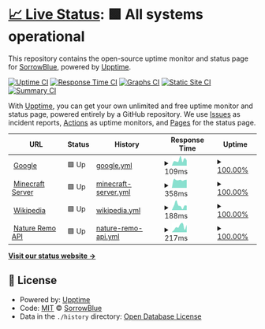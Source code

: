 # [📈 Live Status](https://upptime.sorrowblue.com): <!--live status--> **🟩 All systems operational**

This repository contains the open-source uptime monitor and status page for [SorrowBlue](https://upptime.sorrowblue.com), powered by [Upptime](https://github.com/upptime/upptime).

[![Uptime CI](https://github.com/koj-co/upptime/workflows/Uptime%20CI/badge.svg)](https://github.com/koj-co/upptime/actions?query=workflow%3A%22Uptime+CI%22)
[![Response Time CI](https://github.com/koj-co/upptime/workflows/Response%20Time%20CI/badge.svg)](https://github.com/koj-co/upptime/actions?query=workflow%3A%22Response+Time+CI%22)
[![Graphs CI](https://github.com/koj-co/upptime/workflows/Graphs%20CI/badge.svg)](https://github.com/koj-co/upptime/actions?query=workflow%3A%22Graphs+CI%22)
[![Static Site CI](https://github.com/koj-co/upptime/workflows/Static%20Site%20CI/badge.svg)](https://github.com/koj-co/upptime/actions?query=workflow%3A%22Static+Site+CI%22)
[![Summary CI](https://github.com/koj-co/upptime/workflows/Summary%20CI/badge.svg)](https://github.com/koj-co/upptime/actions?query=workflow%3A%22Summary+CI%22)

With [Upptime](https://upptime.js.org), you can get your own unlimited and free uptime monitor and status page, powered entirely by a GitHub repository. We use [Issues](https://github.com/SorrowBlue/upptime/issues) as incident reports, [Actions](https://github.com/SorrowBlue/upptime/actions) as uptime monitors, and [Pages](https://upptime.sorrowblue.com) for the status page.

<!--start: status pages-->
<!-- This summary is generated by Upptime (https://github.com/upptime/upptime) -->
<!-- Do not edit this manually, your changes will be overwritten -->
<!-- prettier-ignore -->
| URL | Status | History | Response Time | Uptime |
| --- | ------ | ------- | ------------- | ------ |
| <img alt="" src="https://icons.duckduckgo.com/ip3/www.google.com.ico" height="13"> [Google](https://www.google.com) | 🟩 Up | [google.yml](https://github.com/SorrowBlue/upptime/commits/HEAD/history/google.yml) | <details><summary><img alt="Response time graph" src="./graphs/google/response-time-week.png" height="20"> 109ms</summary><br><a href="https://upptime.sorrowblue.com/history/google"><img alt="Response time 112" src="https://img.shields.io/endpoint?url=https%3A%2F%2Fraw.githubusercontent.com%2FSorrowBlue%2Fupptime%2FHEAD%2Fapi%2Fgoogle%2Fresponse-time.json"></a><br><a href="https://upptime.sorrowblue.com/history/google"><img alt="24-hour response time 85" src="https://img.shields.io/endpoint?url=https%3A%2F%2Fraw.githubusercontent.com%2FSorrowBlue%2Fupptime%2FHEAD%2Fapi%2Fgoogle%2Fresponse-time-day.json"></a><br><a href="https://upptime.sorrowblue.com/history/google"><img alt="7-day response time 109" src="https://img.shields.io/endpoint?url=https%3A%2F%2Fraw.githubusercontent.com%2FSorrowBlue%2Fupptime%2FHEAD%2Fapi%2Fgoogle%2Fresponse-time-week.json"></a><br><a href="https://upptime.sorrowblue.com/history/google"><img alt="30-day response time 124" src="https://img.shields.io/endpoint?url=https%3A%2F%2Fraw.githubusercontent.com%2FSorrowBlue%2Fupptime%2FHEAD%2Fapi%2Fgoogle%2Fresponse-time-month.json"></a><br><a href="https://upptime.sorrowblue.com/history/google"><img alt="1-year response time 114" src="https://img.shields.io/endpoint?url=https%3A%2F%2Fraw.githubusercontent.com%2FSorrowBlue%2Fupptime%2FHEAD%2Fapi%2Fgoogle%2Fresponse-time-year.json"></a></details> | <details><summary><a href="https://upptime.sorrowblue.com/history/google">100.00%</a></summary><a href="https://upptime.sorrowblue.com/history/google"><img alt="All-time uptime 100.00%" src="https://img.shields.io/endpoint?url=https%3A%2F%2Fraw.githubusercontent.com%2FSorrowBlue%2Fupptime%2FHEAD%2Fapi%2Fgoogle%2Fuptime.json"></a><br><a href="https://upptime.sorrowblue.com/history/google"><img alt="24-hour uptime 100.00%" src="https://img.shields.io/endpoint?url=https%3A%2F%2Fraw.githubusercontent.com%2FSorrowBlue%2Fupptime%2FHEAD%2Fapi%2Fgoogle%2Fuptime-day.json"></a><br><a href="https://upptime.sorrowblue.com/history/google"><img alt="7-day uptime 100.00%" src="https://img.shields.io/endpoint?url=https%3A%2F%2Fraw.githubusercontent.com%2FSorrowBlue%2Fupptime%2FHEAD%2Fapi%2Fgoogle%2Fuptime-week.json"></a><br><a href="https://upptime.sorrowblue.com/history/google"><img alt="30-day uptime 99.91%" src="https://img.shields.io/endpoint?url=https%3A%2F%2Fraw.githubusercontent.com%2FSorrowBlue%2Fupptime%2FHEAD%2Fapi%2Fgoogle%2Fuptime-month.json"></a><br><a href="https://upptime.sorrowblue.com/history/google"><img alt="1-year uptime 99.99%" src="https://img.shields.io/endpoint?url=https%3A%2F%2Fraw.githubusercontent.com%2FSorrowBlue%2Fupptime%2FHEAD%2Fapi%2Fgoogle%2Fuptime-year.json"></a></details>
| <img alt="" src="https://icons.duckduckgo.com/ip3/minecraft.sorrowblue.com.ico" height="13"> [Minecraft Server](http://minecraft.sorrowblue.com:8123/login.html) | 🟩 Up | [minecraft-server.yml](https://github.com/SorrowBlue/upptime/commits/HEAD/history/minecraft-server.yml) | <details><summary><img alt="Response time graph" src="./graphs/minecraft-server/response-time-week.png" height="20"> 358ms</summary><br><a href="https://upptime.sorrowblue.com/history/minecraft-server"><img alt="Response time 336" src="https://img.shields.io/endpoint?url=https%3A%2F%2Fraw.githubusercontent.com%2FSorrowBlue%2Fupptime%2FHEAD%2Fapi%2Fminecraft-server%2Fresponse-time.json"></a><br><a href="https://upptime.sorrowblue.com/history/minecraft-server"><img alt="24-hour response time 419" src="https://img.shields.io/endpoint?url=https%3A%2F%2Fraw.githubusercontent.com%2FSorrowBlue%2Fupptime%2FHEAD%2Fapi%2Fminecraft-server%2Fresponse-time-day.json"></a><br><a href="https://upptime.sorrowblue.com/history/minecraft-server"><img alt="7-day response time 358" src="https://img.shields.io/endpoint?url=https%3A%2F%2Fraw.githubusercontent.com%2FSorrowBlue%2Fupptime%2FHEAD%2Fapi%2Fminecraft-server%2Fresponse-time-week.json"></a><br><a href="https://upptime.sorrowblue.com/history/minecraft-server"><img alt="30-day response time 325" src="https://img.shields.io/endpoint?url=https%3A%2F%2Fraw.githubusercontent.com%2FSorrowBlue%2Fupptime%2FHEAD%2Fapi%2Fminecraft-server%2Fresponse-time-month.json"></a><br><a href="https://upptime.sorrowblue.com/history/minecraft-server"><img alt="1-year response time 336" src="https://img.shields.io/endpoint?url=https%3A%2F%2Fraw.githubusercontent.com%2FSorrowBlue%2Fupptime%2FHEAD%2Fapi%2Fminecraft-server%2Fresponse-time-year.json"></a></details> | <details><summary><a href="https://upptime.sorrowblue.com/history/minecraft-server">100.00%</a></summary><a href="https://upptime.sorrowblue.com/history/minecraft-server"><img alt="All-time uptime 5.95%" src="https://img.shields.io/endpoint?url=https%3A%2F%2Fraw.githubusercontent.com%2FSorrowBlue%2Fupptime%2FHEAD%2Fapi%2Fminecraft-server%2Fuptime.json"></a><br><a href="https://upptime.sorrowblue.com/history/minecraft-server"><img alt="24-hour uptime 100.00%" src="https://img.shields.io/endpoint?url=https%3A%2F%2Fraw.githubusercontent.com%2FSorrowBlue%2Fupptime%2FHEAD%2Fapi%2Fminecraft-server%2Fuptime-day.json"></a><br><a href="https://upptime.sorrowblue.com/history/minecraft-server"><img alt="7-day uptime 100.00%" src="https://img.shields.io/endpoint?url=https%3A%2F%2Fraw.githubusercontent.com%2FSorrowBlue%2Fupptime%2FHEAD%2Fapi%2Fminecraft-server%2Fuptime-week.json"></a><br><a href="https://upptime.sorrowblue.com/history/minecraft-server"><img alt="30-day uptime 100.00%" src="https://img.shields.io/endpoint?url=https%3A%2F%2Fraw.githubusercontent.com%2FSorrowBlue%2Fupptime%2FHEAD%2Fapi%2Fminecraft-server%2Fuptime-month.json"></a><br><a href="https://upptime.sorrowblue.com/history/minecraft-server"><img alt="1-year uptime 12.76%" src="https://img.shields.io/endpoint?url=https%3A%2F%2Fraw.githubusercontent.com%2FSorrowBlue%2Fupptime%2FHEAD%2Fapi%2Fminecraft-server%2Fuptime-year.json"></a></details>
| <img alt="" src="https://icons.duckduckgo.com/ip3/en.wikipedia.org.ico" height="13"> [Wikipedia](https://en.wikipedia.org) | 🟩 Up | [wikipedia.yml](https://github.com/SorrowBlue/upptime/commits/HEAD/history/wikipedia.yml) | <details><summary><img alt="Response time graph" src="./graphs/wikipedia/response-time-week.png" height="20"> 188ms</summary><br><a href="https://upptime.sorrowblue.com/history/wikipedia"><img alt="Response time 201" src="https://img.shields.io/endpoint?url=https%3A%2F%2Fraw.githubusercontent.com%2FSorrowBlue%2Fupptime%2FHEAD%2Fapi%2Fwikipedia%2Fresponse-time.json"></a><br><a href="https://upptime.sorrowblue.com/history/wikipedia"><img alt="24-hour response time 208" src="https://img.shields.io/endpoint?url=https%3A%2F%2Fraw.githubusercontent.com%2FSorrowBlue%2Fupptime%2FHEAD%2Fapi%2Fwikipedia%2Fresponse-time-day.json"></a><br><a href="https://upptime.sorrowblue.com/history/wikipedia"><img alt="7-day response time 188" src="https://img.shields.io/endpoint?url=https%3A%2F%2Fraw.githubusercontent.com%2FSorrowBlue%2Fupptime%2FHEAD%2Fapi%2Fwikipedia%2Fresponse-time-week.json"></a><br><a href="https://upptime.sorrowblue.com/history/wikipedia"><img alt="30-day response time 172" src="https://img.shields.io/endpoint?url=https%3A%2F%2Fraw.githubusercontent.com%2FSorrowBlue%2Fupptime%2FHEAD%2Fapi%2Fwikipedia%2Fresponse-time-month.json"></a><br><a href="https://upptime.sorrowblue.com/history/wikipedia"><img alt="1-year response time 199" src="https://img.shields.io/endpoint?url=https%3A%2F%2Fraw.githubusercontent.com%2FSorrowBlue%2Fupptime%2FHEAD%2Fapi%2Fwikipedia%2Fresponse-time-year.json"></a></details> | <details><summary><a href="https://upptime.sorrowblue.com/history/wikipedia">100.00%</a></summary><a href="https://upptime.sorrowblue.com/history/wikipedia"><img alt="All-time uptime 100.00%" src="https://img.shields.io/endpoint?url=https%3A%2F%2Fraw.githubusercontent.com%2FSorrowBlue%2Fupptime%2FHEAD%2Fapi%2Fwikipedia%2Fuptime.json"></a><br><a href="https://upptime.sorrowblue.com/history/wikipedia"><img alt="24-hour uptime 100.00%" src="https://img.shields.io/endpoint?url=https%3A%2F%2Fraw.githubusercontent.com%2FSorrowBlue%2Fupptime%2FHEAD%2Fapi%2Fwikipedia%2Fuptime-day.json"></a><br><a href="https://upptime.sorrowblue.com/history/wikipedia"><img alt="7-day uptime 100.00%" src="https://img.shields.io/endpoint?url=https%3A%2F%2Fraw.githubusercontent.com%2FSorrowBlue%2Fupptime%2FHEAD%2Fapi%2Fwikipedia%2Fuptime-week.json"></a><br><a href="https://upptime.sorrowblue.com/history/wikipedia"><img alt="30-day uptime 100.00%" src="https://img.shields.io/endpoint?url=https%3A%2F%2Fraw.githubusercontent.com%2FSorrowBlue%2Fupptime%2FHEAD%2Fapi%2Fwikipedia%2Fuptime-month.json"></a><br><a href="https://upptime.sorrowblue.com/history/wikipedia"><img alt="1-year uptime 100.00%" src="https://img.shields.io/endpoint?url=https%3A%2F%2Fraw.githubusercontent.com%2FSorrowBlue%2Fupptime%2FHEAD%2Fapi%2Fwikipedia%2Fuptime-year.json"></a></details>
| <img alt="" src="https://i0.wp.com/en.nature.global/wp-content/uploads/2020/02/cropped-Nature-Logos-13.png" height="13"> [Nature Remo API](https://api.nature.global/1/devices) | 🟩 Up | [nature-remo-api.yml](https://github.com/SorrowBlue/upptime/commits/HEAD/history/nature-remo-api.yml) | <details><summary><img alt="Response time graph" src="./graphs/nature-remo-api/response-time-week.png" height="20"> 217ms</summary><br><a href="https://upptime.sorrowblue.com/history/nature-remo-api"><img alt="Response time 232" src="https://img.shields.io/endpoint?url=https%3A%2F%2Fraw.githubusercontent.com%2FSorrowBlue%2Fupptime%2FHEAD%2Fapi%2Fnature-remo-api%2Fresponse-time.json"></a><br><a href="https://upptime.sorrowblue.com/history/nature-remo-api"><img alt="24-hour response time 233" src="https://img.shields.io/endpoint?url=https%3A%2F%2Fraw.githubusercontent.com%2FSorrowBlue%2Fupptime%2FHEAD%2Fapi%2Fnature-remo-api%2Fresponse-time-day.json"></a><br><a href="https://upptime.sorrowblue.com/history/nature-remo-api"><img alt="7-day response time 217" src="https://img.shields.io/endpoint?url=https%3A%2F%2Fraw.githubusercontent.com%2FSorrowBlue%2Fupptime%2FHEAD%2Fapi%2Fnature-remo-api%2Fresponse-time-week.json"></a><br><a href="https://upptime.sorrowblue.com/history/nature-remo-api"><img alt="30-day response time 269" src="https://img.shields.io/endpoint?url=https%3A%2F%2Fraw.githubusercontent.com%2FSorrowBlue%2Fupptime%2FHEAD%2Fapi%2Fnature-remo-api%2Fresponse-time-month.json"></a><br><a href="https://upptime.sorrowblue.com/history/nature-remo-api"><img alt="1-year response time 236" src="https://img.shields.io/endpoint?url=https%3A%2F%2Fraw.githubusercontent.com%2FSorrowBlue%2Fupptime%2FHEAD%2Fapi%2Fnature-remo-api%2Fresponse-time-year.json"></a></details> | <details><summary><a href="https://upptime.sorrowblue.com/history/nature-remo-api">100.00%</a></summary><a href="https://upptime.sorrowblue.com/history/nature-remo-api"><img alt="All-time uptime 92.42%" src="https://img.shields.io/endpoint?url=https%3A%2F%2Fraw.githubusercontent.com%2FSorrowBlue%2Fupptime%2FHEAD%2Fapi%2Fnature-remo-api%2Fuptime.json"></a><br><a href="https://upptime.sorrowblue.com/history/nature-remo-api"><img alt="24-hour uptime 100.00%" src="https://img.shields.io/endpoint?url=https%3A%2F%2Fraw.githubusercontent.com%2FSorrowBlue%2Fupptime%2FHEAD%2Fapi%2Fnature-remo-api%2Fuptime-day.json"></a><br><a href="https://upptime.sorrowblue.com/history/nature-remo-api"><img alt="7-day uptime 100.00%" src="https://img.shields.io/endpoint?url=https%3A%2F%2Fraw.githubusercontent.com%2FSorrowBlue%2Fupptime%2FHEAD%2Fapi%2Fnature-remo-api%2Fuptime-week.json"></a><br><a href="https://upptime.sorrowblue.com/history/nature-remo-api"><img alt="30-day uptime 99.95%" src="https://img.shields.io/endpoint?url=https%3A%2F%2Fraw.githubusercontent.com%2FSorrowBlue%2Fupptime%2FHEAD%2Fapi%2Fnature-remo-api%2Fuptime-month.json"></a><br><a href="https://upptime.sorrowblue.com/history/nature-remo-api"><img alt="1-year uptime 100.00%" src="https://img.shields.io/endpoint?url=https%3A%2F%2Fraw.githubusercontent.com%2FSorrowBlue%2Fupptime%2FHEAD%2Fapi%2Fnature-remo-api%2Fuptime-year.json"></a></details>

<!--end: status pages-->

[**Visit our status website →**](https://upptime.sorrowblue.com)

## 📄 License

- Powered by: [Upptime](https://github.com/upptime/upptime)
- Code: [MIT](./LICENSE) © [SorrowBlue](https://upptime.sorrowblue.com)
- Data in the `./history` directory: [Open Database License](https://opendatacommons.org/licenses/odbl/1-0/)
